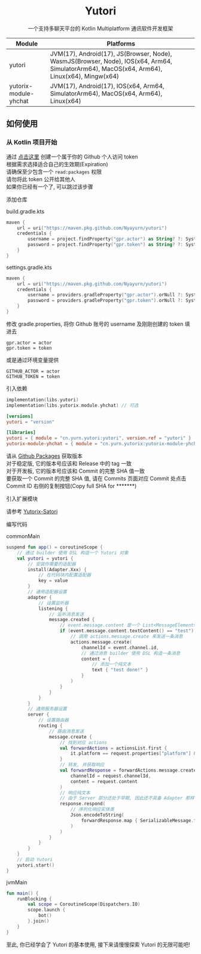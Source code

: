 <div align="center">

# Yutori

一个支持多聊天平台的 Kotlin Multiplatform 通讯软件开发框架

| Module                 | Platforms                                                                                                                                  |
|------------------------|--------------------------------------------------------------------------------------------------------------------------------------------|
| yutori                 | JVM(17), Android(17), JS(Browser, Node), WasmJS(Browser, Node), IOS(x64, Arm64, SimulatorArm64), MacOS(x64, Arm64), Linux(x64), Mingw(x64) |
| yutorix-module-yhchat  | JVM(17), Android(17), IOS(x64, Arm64, SimulatorArm64), MacOS(x64, Arm64), Linux(x64)                                                       |

</div>

## 如何使用

### 从 Kotlin 项目开始

通过 [点击这里](https://github.com/settings/tokens/new) 创建一个属于你的 Github 个人访问 token<br>
根据需求选择适合自己的生效期(Expiration)<br>
请确保至少包含一个 `read:packages` 权限<br>
请勿将此 token 公开给其他人<br>
如果你已经有一个了, 可以跳过该步骤

添加仓库

build.gradle.kts

```kotlin
maven {
    url = uri("https://maven.pkg.github.com/Nyayurn/yutori")
    credentials { 
        username = project.findProperty("gpr.actor") as String? ?: System.getenv("GITHUB_ACTOR")
        password = project.findProperty("gpr.token") as String? ?: System.getenv("GITHUB_TOKEN")
    }
}
```

settings.gradle.kts

```kotlin
maven {
    url = uri("https://maven.pkg.github.com/Nyayurn/yutori")
    credentials {
        username = providers.gradleProperty("gpr.actor").orNull ?: System.getenv("GITHUB_ACTOR")
        password = providers.gradleProperty("gpr.token").orNull ?: System.getenv("GITHUB_TOKEN")
    }
}
```

修改 gradle.properties, 将你 Github 账号的 username 及刚刚创建的 token 填进去

```properties
gpr.actor = actor
gpr.token = token
```

或是通过环境变量提供

```properties
GITHUB_ACTOR = actor
GITHUB_TOKEN = token
```

引入依赖

```kotlin
implementation(libs.yutori)
implementation(libs.yutorix.module.yhchat) // 可选
```

```toml
[versions]
yutori = "version"

[libraries]
yutori = { module = "cn.yurn.yutori:yutori", version.ref = "yutori" }
yutorix-module-yhchat = { module = "cn.yurn.yutorix:yutorix-module-yhchat", version.ref = "yutori" }
```

请从 [Github Packages](https://github.com/Nyayurn?tab=packages&repo_name=yutori) 获取版本<br>
对于稳定版, 它的版本号应该和 Release 中的 tag 一致<br>
对于开发板, 它的版本号应该和 Commit 的完整 SHA 值一致<br>
要获取一个 Commit 的完整 SHA 值, 请在 Commits 页面对应 Commit 处点击 Commit ID 右侧的复制按钮(Copy full SHA for *******)

引入扩展模块

请参考 [Yutorix-Satori](https://github.com/Nyayurn/yutorix-satori)

编写代码

commonMain

```kotlin
suspend fun app() = coroutineScope {
    // 通过 builder 使用 DSL 构造一个 Yutori 对象
    val yutori = yutori {
        // 安装你需要的适配器
        install(Adapter.Xxx) {
            // 在代码块内配置适配器
            key = value
        }
        // 通用适配器设置
        adapter {
            // 设置监听器
            listening {
                // 监听消息发送
                message.created {
                    // event.message.content 是一个 List<MessageElement> 对象, 通过调用 textContent 函数获取所有纯文本拼接成的字符串
                    if (event.message.content.textContent() == "test") {
                        // 调用 actions.message.create 来发送一条消息
                        actions.message.create(
                            channelId = event.channel.id,
                            // 通过消息 builder 使用 DSL 构造一条消息
                            content = {
                                // 添加一个纯文本
                                text { "test done!" }
                            }
                        )
                    }
                }
            }
        }
        // 通用服务器设置
        server {
            // 设置路由器
            routing {
                // 路由消息发送
                message.create {
                    // 找到对应 actions
                    val forwardActions = actionsList.first {
                        it.platform == request.properties["platform"] && it.selfId == request.properties["selfId"]
                    }
                    // 转发, 并获取响应
                    val forwardResponse = forwardActions.message.create(
                        channelId = request.channelId,
                        content = request.content
                    )
                    // 响应纯文本
                    // 由于 Server 部分还处于早期, 因此还不具备 Adapter 那样的通用性
                    response.respond(
                        // 序列化响应实体类
                        Json.encodeToString(
                            forwardResponse.map { SerializableMessage.fromUniverse(it) }
                        )
                    )
                }
            }
        }
    }
    // 启动 Yutori
    yutori.start()
}
```

jvmMain

```kotlin
fun main() {
    runBlocking {
        val scope = CoroutineScope(Dispatchers.IO)
        scope.launch {
            bot()
        }.join()
    }
}
```

至此, 你已经学会了 Yutori 的基本使用, 接下来请慢慢探索 Yutori 的无限可能吧!